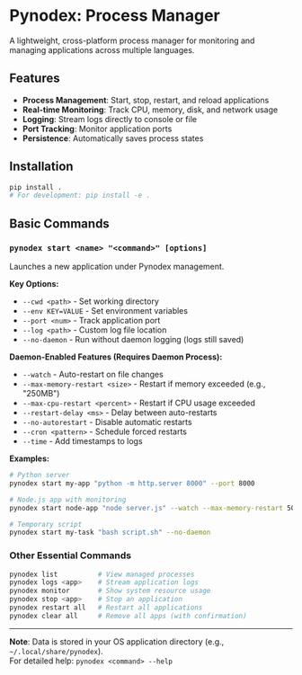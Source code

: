 # Pynodex: Process Manager  

A lightweight, cross-platform process manager for monitoring and managing applications across multiple languages.  

## Features  

- **Process Management**: Start, stop, restart, and reload applications  
- **Real-time Monitoring**: Track CPU, memory, disk, and network usage  
- **Logging**: Stream logs directly to console or file  
- **Port Tracking**: Monitor application ports  
- **Persistence**: Automatically saves process states  

## Installation  

```bash
pip install .
# For development: pip install -e .
```

## Basic Commands  

### `pynodex start <name> "<command>" [options]`  
Launches a new application under Pynodex management.  

**Key Options:**  
* `--cwd <path>` - Set working directory  
* `--env KEY=VALUE` - Set environment variables  
* `--port <num>` - Track application port  
* `--log <path>` - Custom log file location  
* `--no-daemon` - Run without daemon logging (logs still saved)  

**Daemon-Enabled Features (Requires Daemon Process):**  
* `--watch` - Auto-restart on file changes  
* `--max-memory-restart <size>` - Restart if memory exceeded (e.g., "250MB")  
* `--max-cpu-restart <percent>` - Restart if CPU usage exceeded  
* `--restart-delay <ms>` - Delay between auto-restarts  
* `--no-autorestart` - Disable automatic restarts  
* `--cron <pattern>` - Schedule forced restarts  
* `--time` - Add timestamps to logs  

**Examples:**  
```bash
# Python server
pynodex start my-app "python -m http.server 8000" --port 8000

# Node.js app with monitoring
pynodex start node-app "node server.js" --watch --max-memory-restart 500MB

# Temporary script
pynodex start my-task "bash script.sh" --no-daemon
```

### Other Essential Commands  
```bash
pynodex list          # View managed processes
pynodex logs <app>    # Stream application logs
pynodex monitor       # Show system resource usage
pynodex stop <app>    # Stop an application
pynodex restart all   # Restart all applications
pynodex clear all     # Remove all apps (with confirmation)
```

---  
**Note**: Data is stored in your OS application directory (e.g., `~/.local/share/pynodex`).  
For detailed help: `pynodex <command> --help`